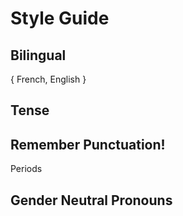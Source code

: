 # Style Guide

## Bilingual

{ French,  English }

## Tense

## Remember Punctuation!

Periods

## Gender Neutral Pronouns


